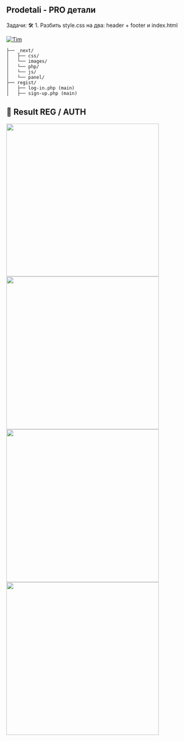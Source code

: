 ## Prodetali - PRO детали
Задачи:
🛠️ 1. Разбить style.css на два: header + footer и index.html
   
[![Tim](https://img.shields.io/github/forks/onwidget/astrowind.svg?style=social&label=forks&maxAge=86400&color=ff69b4)](https://t.me/timqwees)

```
├── _next/
│   ├── css/
│   └── images/
│   └── php/
│   └── js/
│   └── panel/
├── regist/
│   ├── log-in.php (main)
│   ├── sign-up.php (main)
```

## 🌙 Result REG / AUTH

<div stye="display: flex">
<img width="400px" src="https://s.iimg.su/s/20/WcCqcATh2v1mRyjD2M1aGr0o6l2Clr2PKOeang2t.png">
<img width="400px" src="https://s.iimg.su/s/20/soQBJZrsNdc4tngxlhFt5qwHN1K7OZ6LzQ0IUf3C.png">
<img width="400px" src="https://s.iimg.su/s/20/VqULPBMsQdrrYe3lTpX7B0io73Kh1hGzgnCFuTfE.png">
<img width="400px" src="https://s.iimg.su/s/20/kP6BAyTL77UUZORAk6txukTgUJ80caQ6XstvATLD.png">
</div>
